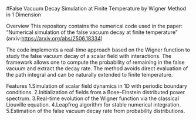 #False Vacuum Decay Simulation at Finite Temperature by Wigner Method in 1 Dimension

Overview
This repository contains the numerical code used in the paper: “Numerical simulation of the false vacuum decay at finite temperature” (arxiv:https://arxiv.org/abs/2506.18334)

The code implements a real-time approach based on the Wigner function to study the false vacuum decay of a scalar field with interactions. The framework allows one to compute the probability of remaining in the false vacuum and extract the decay rate. The method avoids direct evaluation of the path integral and can be naturally extended to finite temperature.

Features
1.Simulation of scalar field dynamics in 1D with periodic boundary conditions.
2.Initialization of fields from a Bose–Einstein distributed power spectrum.
3.Real-time evolution of the Wigner function via the classical Liouville equation.
4.Leapfrog algorithm for stable numerical integration.
5.Estimation of the false vacuum decay rate from probability distributions.




